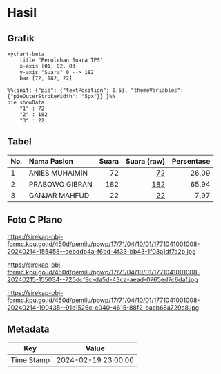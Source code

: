 # Hasil

## Grafik

```mermaid
xychart-beta
    title "Perolehan Suara TPS"
    x-axis [01, 02, 03]
    y-axis "Suara" 0 --> 182
    bar [72, 182, 22]
```

```mermaid
%%{init: {"pie": {"textPosition": 0.5}, "themeVariables": {"pieOuterStrokeWidth": "5px"}} }%%
pie showData
    "1" : 72
    "2" : 182
    "3" : 22
```

## Tabel

| No. | Nama Paslon    | Suara | Suara (raw) | Persentase |
|:--- |:-------------- | -----:| -----------:| ----------:|
| 1   | ANIES MUHAIMIN | 72    | [72][p-1]   | 26,09      |
| 2   | PRABOWO GIBRAN | 182   | [182][p-2]  | 65,94      |
| 3   | GANJAR MAHFUD  | 22    | [22][p-3]   | 7,97       |


[p-1]: https://github.com/gigit-pemilu/pemilu-2024-17-bengkulu/blob/main/pilpres/hitung-suara/sub/17-bengkulu/sub/71-kota-bengkulu/sub/04-muara-bangka-hulu/sub/1001-kandang-limun/sub/008-tps/sub/paslon-1.txt
[p-2]: https://github.com/gigit-pemilu/pemilu-2024-17-bengkulu/blob/main/pilpres/hitung-suara/sub/17-bengkulu/sub/71-kota-bengkulu/sub/04-muara-bangka-hulu/sub/1001-kandang-limun/sub/008-tps/sub/paslon-2.txt
[p-3]: https://github.com/gigit-pemilu/pemilu-2024-17-bengkulu/blob/main/pilpres/hitung-suara/sub/17-bengkulu/sub/71-kota-bengkulu/sub/04-muara-bangka-hulu/sub/1001-kandang-limun/sub/008-tps/sub/paslon-3.txt

## Foto C Plano

https://sirekap-obj-formc.kpu.go.id/450d/pemilu/ppwp/17/71/04/10/01/1771041001008-20240214-155458--aebddb4a-f6bd-4f33-bb43-1f03a1df7a2b.jpg

https://sirekap-obj-formc.kpu.go.id/450d/pemilu/ppwp/17/71/04/10/01/1771041001008-20240215-155034--725dcf9c-da5d-43ca-aead-0765ed7c6daf.jpg

https://sirekap-obj-formc.kpu.go.id/450d/pemilu/ppwp/17/71/04/10/01/1771041001008-20240214-190435--91e1526c-c040-4615-88f2-baab68a729c8.jpg


## Metadata

| Key        | Value               |
| ---------- | ------------------- |
| Time Stamp | 2024-02-19 23:00:00 |



